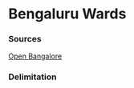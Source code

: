 # Bengaluru Wards

### Sources
[Open Bangalore](http://openbangalore.org/available-data/)

### Delimitation